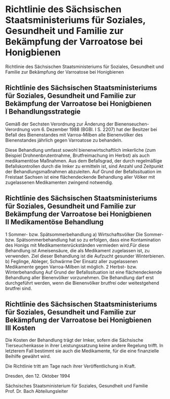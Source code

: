 # Richtlinie des Sächsischen Staatsministeriums für Soziales, Gesundheit und Familie zur Bekämpfung der Varroatose bei Honigbienen

Richtlinie des Sächsischen Staatsministeriums für Soziales, Gesundheit und Familie zur Bekämpfung der Varroatose bei Honigbienen

## Richtlinie des Sächsischen Staatsministeriums für Soziales, Gesundheit und Familie zur Bekämpfung der Varroatose bei Honigbienen I Behandlungsstrategie

Gemäß der Sechsten Verordnung zur Änderung der 
          Bienenseuchen-Verordnung vom 6. Dezember 1988 (BGBl. I S. 2207) hat der Besitzer bei Befall des Bienenstandes mit Varroa-Milben alle Bienenvölker des Bienenstandes jährlich gegen Varroatose zu behandeln. 
        
 Diese Behandlung umfasst sowohl bienenwirtschaftlich imkerliche (zum Beispiel Drohnenbrutentnahme, Brutfreimachung im Herbst) als auch medikamentöse Maßnahmen. Aus dem Befallsgrad, der durch regelmäßige Befallskontrollen durch die Imker zu ermitteln ist, sind Anzahl und Zeitpunkt der Behandlungsmaßnahmen abzuleiten. 
         Auf Grund der Befallssituation im Freistaat Sachsen ist eine flächendeckende Behandlung aller Völker mit zugelassenen Medikamenten zwingend notwendig.


## Richtlinie des Sächsischen Staatsministeriums für Soziales, Gesundheit und Familie zur Bekämpfung der Varroatose bei Honigbienen II Medikamentöse Behandlung

1 Sommer- bzw. Spätsommerbehandlung a) Wirtschaftsvölker 
           Die Sommer- bzw. Spätsommerbehandlung hat so zu erfolgen, dass eine Kontamination des Honigs mit Medikamentenrückständen vermieden wird.Für diese Behandlung ist Ameisensäure, die als Medikament zugelassen ist, zu verwenden. Ziel dieser Behandlung ist die Aufzucht gesunder Winterbienen. b) Feglinge, Ableger, Schwärme 
           Der Einsatz aller zugelassenen Medikamente gegen Varroa-Milben ist möglich. 2 Herbst- bzw. Winterbehandlung Auf Grund der Befallssituation ist eine flächendeckende Behandlung aller Bienenvölker vorzunehmen. Die Behandlung darf erst durchgeführt werden, wenn die Bienenvölker brutfrei oder weitestgehend brutfrei sind.


## Richtlinie des Sächsischen Staatsministeriums für Soziales, Gesundheit und Familie zur Bekämpfung der Varroatose bei Honigbienen III Kosten

Die Kosten der Behandlung trägt der Imker, sofern die Sächsische Tierseuchenkasse in ihrer Leistungssatzung keine andere Regelung trifft. In letzterem Fall bestimmt sie auch die Medikamente, für die eine finanzielle Beihilfe gewährt wird.

Die Richtlinie tritt am Tage nach ihrer Veröffentlichung in Kraft.

Dresden, den 12. Oktober 1994

Sächsisches Staatsministerium 
           für Soziales, Gesundheit und Familie 
           Prof. Dr. Bach 
           Abteilungsleiter

